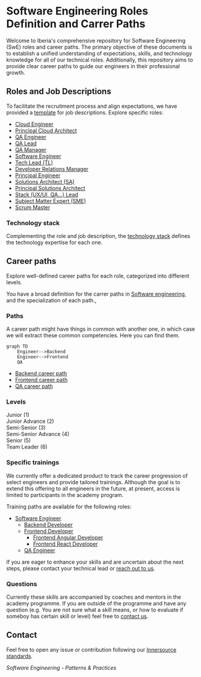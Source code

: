 # Software Engineering Roles Definition and Carrer Paths

Welcome to Iberia's comprehensive repository for Software Engineering (SwE) roles and career paths. The primary objective of these documents is to establish a unified understanding of expectations, skills, and technology knowledge for all of our technical roles. Additionally, this repository aims to provide clear career paths to guide our engineers in their professional growth.

## Roles and Job Descriptions

To facilitate the recruitment process and align expectations, we have provided a [template](./job_descriptions/README.md) for job descriptions.
Explore specific roles:

- [Cloud Engineer](./job_descriptions/cloud_engineer.md)
- [Principal Cloud Architect](./job_descriptions/principal_cloud_architect.md)
- [QA Engineer](./job_descriptions/qa_engineer.md)
- [QA Lead](./job_descriptions/qa_lead.md)
- [QA Manager](./job_descriptions/qa_manager.md)
- [Software Engineer](./job_descriptions/software_engineer.md)
- [Tech Lead (TL)](./job_descriptions/tech_lead.md)
- [Developer Relations Manager](./job_descriptions/devrel.md)
- [Principal Engineer](./job_descriptions/principal_engineer.md)
- [Solutions Architect (SA)](./job_descriptions/solution_architect.md)
- [Principal Solutions Architect](./job_descriptions/principal_solutions_architect.md)
- [Stack (UX/UI, QA...) Lead ](./job_descriptions/stack_lead.md)
- [Subject Matter Expert (SME)](./job_descriptions/subject_matter_expert.md)
- [Scrum Master](./job_descriptions/scrum_master.md)

### Technology stack

Complementing the role and job description, the [technology stack](./technology_stack.md) defines the technology expertise for each one.

## Career paths

Explore well-defined career paths for each role, categorized into different levels.

You have a broad definition for the carrer paths in [Software engineering](swe_competency_matrix.md), and the specialization of each path.,

### Paths

A career path might have things in common with another one, in which case we will extract these common competencies. Here you can find them.

```mermaid
graph TD
    Engineer-->Backend
    Engineer-->Frontend
    QA
```

- [Backend career path](./career_paths/backend.md)
- [Frontend career path](./career_paths/frontend.md)
- [QA career path](./career_paths/qa.md)

### Levels

Junior (1)  
Junior Advance (2)  
Semi-Senior (3)  
Semi-Senior Advance (4)  
Senior (5)   
Team Leader (6)

### Specific trainings

We currently offer a dedicated product to track the career progression of select engineers and provide tailored trainings. Although the goal is to extend this offering to all engineers in the future, at present, access is limited to participants in the academy program.

Training paths are available for the following roles:

- [Software Engineer](./training_paths/engineer_material.md)
    - [Backend Developer](./training_paths/backend_material.md)
    - [Frontend Developer](./training_paths/frontend_material.md)
        - [Frontend Angular Developer](./training_paths/frontend_angular_material.md)
        - [Frontend React Developer](./training_paths/frontend_react_material.md)
    - [QA Engineer](./training_paths/qa_engineer.md)

If you are eager to enhance your skills and are uncertain about the next steps, please contact your technical lead or [reach out to us](#contact).

### Questions

Currently these skills are accompanied by coaches and mentors in the academy programme. If you are outside of the programme and have any question (e.g. You are not sure what a skill means, or how to evaluate if someboy has certain skill or level) feel free to [contact us](#contact).

## Contact

Feel free to open any issue or contribution following our [Innersource standards](https://github.com/Iberia-Ent/software-engineering--innersource--standards).

*Software Engineering - Patterns & Practices*